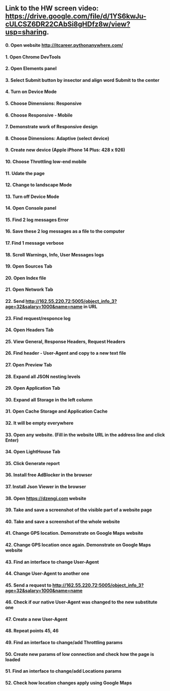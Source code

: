 
 ## Link to the HW screen video: https://drive.google.com/file/d/1YS6kwJu-cULCSZ6DR22CAbSi8gHDfz8w/view?usp=sharing.
 #### 0. Open website http://itcareer.pythonanywhere.com/
 #### 1. Open Chrome DevTools
 #### 2. Open Elements panel
 #### 3. Select Submit button by insector and align word Submit to the center
 #### 4. Turn on Device Mode
 #### 5. Choose Dimensions: Responsive 
 #### 6. Choose Responsive - Mobile
 #### 7. Demonstrate work of Responsive design
 #### 8. Choose Dimensions: Adaptive (select device)
 #### 9. Create new device (Apple iPhone 14 Plus: 428 x 926)
 #### 10. Choose Throttling low-end mobile
 #### 11. Udate the page
 #### 12. Change to landscape Mode
 #### 13. Turn off Device Mode
 #### 14. Open Console panel
 #### 15. Find 2 log messages Error
 #### 16. Save these 2 log messages as a file to the computer
 #### 17. Find 1 message verbose
 #### 18. Scroll Warnings, Info, User Messages logs
 #### 19. Open Sources Tab
 #### 20. Open Index file
 #### 21. Open Network Tab
 #### 22. Send http://162.55.220.72:5005/object_info_3?age=32&salary=1000&name=name in URL
 #### 23. Find request/responce log
 #### 24. Open Headers Tab
 #### 25. View General, Response Headers, Request Headers
 #### 26. Find header - User-Agent and copy to a new text file
 #### 27. Open Preview Tab
 #### 28. Expand all JSON nesting levels
 #### 29. Open Application Tab
 #### 30. Expand all Storage in the left column
 #### 31. Open Cache Storage and Application Cache
 #### 32. It will be empty everywhere
 #### 33. Open any website. (Fill in the website URL in the address line and click Enter)
 #### 34. Open LightHouse Tab
 #### 35. Click Generate report
 #### 36. Install free AdBlocker in the browser
 #### 37. Install Json Viewer in the browser
 #### 38. Open https://dzengi.com website
 #### 39. Take and save a screenshot of the visible part of a website page
 #### 40. Take and save a screenshot of the whole website
 #### 41. Change GPS location. Demonstrate on Google Maps website
 #### 42. Change GPS location once again. Demonstrate on Google Maps website
 #### 43. Find an interface to change User-Agent
 #### 44. Change User-Agent to another one
 #### 45. Send a request to http://162.55.220.72:5005/object_info_3?age=32&salary=1000&name=name
 #### 46. Check if our native User-Agent was changed to the new substitute one
 #### 47. Create a new User-Agent
 #### 48. Repeat points 45, 46
 #### 49. Find an interface to change/add Throttling params
 #### 50. Create new params of low connection and check how the page is loaded
 #### 51. Find an interface to change/add Locations params
 #### 52. Check how location changes apply using Google Maps
